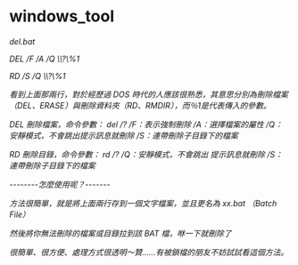 # windows_tool
<h6>del.bat
<p>DEL /F /A /Q \\?\%1
<p>RD /S /Q \\?\%1

看到上面那兩行，對於經歷過 DOS 時代的人應該很熟悉，其意思分別為刪除檔案（DEL、ERASE）與刪除資料夾（RD、RMDIR），而％1是代表傳入的參數。

DEL 刪除檔案，命令參數： del /?
/F：表示強制刪除
/A：選擇檔案的屬性
/Q：安靜模式，不會跳出提示訊息就刪除
/S：連帶刪除子目錄下的檔案

RD 刪除目錄，命令參數： rd /?
/Q：安靜模式，不會跳出 提示訊息就刪除
/S：連帶刪除子目錄下的檔案

--------怎麼使用呢？-------

方法很簡單，就是將上面兩行存到一個文字檔案，並且更名為 xx.bat （Batch File）

然後將你無法刪除的檔案或目錄拉到該 BAT 檔，咻一下就刪除了

很簡單、很方便、處理方式很透明～贊......有被鎖檔的朋友不妨試試看這個方法。
